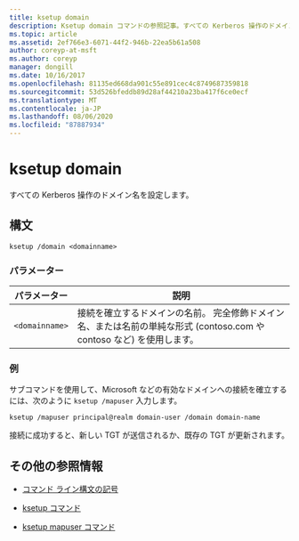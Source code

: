 ```yaml
---
title: ksetup domain
description: Ksetup domain コマンドの参照記事。すべての Kerberos 操作のドメイン名を設定します。
ms.topic: article
ms.assetid: 2ef766e3-6071-44f2-946b-22ea5b61a508
author: coreyp-at-msft
ms.author: coreyp
manager: dongill
ms.date: 10/16/2017
ms.openlocfilehash: 81135ed668da901c55e891cec4c8749687359818
ms.sourcegitcommit: 53d526bfeddb89d28af44210a23ba417f6ce0ecf
ms.translationtype: MT
ms.contentlocale: ja-JP
ms.lasthandoff: 08/06/2020
ms.locfileid: "87887934"
---
```

# <a name="ksetup-domain"></a>ksetup domain

すべての Kerberos 操作のドメイン名を設定します。

## <a name="syntax"></a>構文

```
ksetup /domain <domainname>
```

### <a name="parameters"></a>パラメーター

| パラメーター | 説明 |
| --------- | ----------- |
| `<domainname>` | 接続を確立するドメインの名前。 完全修飾ドメイン名、または名前の単純な形式 (contoso.com や contoso など) を使用します。|

### <a name="examples"></a>例

サブコマンドを使用して、Microsoft などの有効なドメインへの接続を確立するには、次のように `ksetup /mapuser` 入力します。

```
ksetup /mapuser principal@realm domain-user /domain domain-name
```

接続に成功すると、新しい TGT が送信されるか、既存の TGT が更新されます。

## <a name="additional-references"></a>その他の参照情報

- [コマンド ライン構文の記号](command-line-syntax-key.md)

- [ksetup コマンド](ksetup.md)

- [ksetup mapuser コマンド](ksetup-mapuser.md)